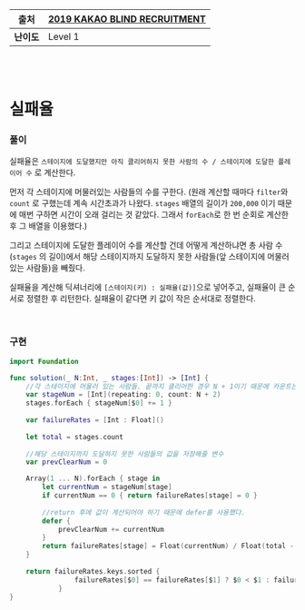 |    출처    | [2019 KAKAO BLIND RECRUITMENT](https://programmers.co.kr/learn/courses/30/lessons/42889) |
| :--------: | ------------------------------------------------------------ |
| **난이도** | Level 1                                                      |

<br /><br />

# 실패율

### 풀이

실패율은 `스테이지에 도달했지만 아직 클리어하지 못한 사람의 수 / 스테이지에 도달한 플레이어 수` 로 계산한다.

먼저 각 스테이지에 머물러있는 사람들의 수를 구한다. (원래 계산할 때마다  `filter`와 `count` 로 구했는데 계속 시간초과가 나왔다. `stages` 배열의 길이가 `200,000` 이기 때문에 매번 구하면 시간이 오래 걸리는 것 같았다. 그래서 `forEach`로 한 번 순회로 계산한 후 그 배열을 이용했다.)

그리고 스테이지에 도달한 플레이어 수를 계산할 건데 어떻게 계산하냐면 총 사람 수(`stages` 의 길이)에서 해당 스테이지까지 도달하지 못한 사람들(앞 스테이지에 머물러 있는 사람들)을 빼줬다.

실패율을 계산해 딕셔너리에 `[스테이지(키) : 실패율(값)]`으로 넣어주고, 실패율이 큰 순서로 정렬한 후 리턴한다. 실패율이 같다면 키 값이 작은 순서대로 정렬한다.

<br />

### 구현

```swift
import Foundation

func solution(_ N:Int, _ stages:[Int]) -> [Int] {
  	//각 스테이지에 머물러 있는 사람들. 끝까지 클리어한 경우 N + 1이기 때문에 카운트는 N + 2로 지정해줬다.
    var stageNum = [Int](repeating: 0, count: N + 2)
    stages.forEach { stageNum[$0] += 1 }
    
    var failureRates = [Int : Float]()
    
    let total = stages.count
  
  	//해당 스테이지까지 도달하지 못한 사람들의 값을 저장해줄 변수
    var prevClearNum = 0

    Array(1 ... N).forEach { stage in
        let currentNum = stageNum[stage]
        if currentNum == 0 { return failureRates[stage] = 0 }
                                                                      
        //return 후에 값이 계산되어야 하기 때문에 defer를 사용했다.
        defer {
            prevClearNum += currentNum
        }
        return failureRates[stage] = Float(currentNum) / Float(total - prevClearNum)
    }
    
    return failureRates.keys.sorted {
                failureRates[$0] == failureRates[$1] ? $0 < $1 : failureRates[$0]! > failureRates[$1]!
            }
}
```

